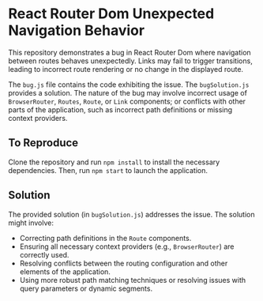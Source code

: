 # React Router Dom Unexpected Navigation Behavior

This repository demonstrates a bug in React Router Dom where navigation between routes behaves unexpectedly.  Links may fail to trigger transitions, leading to incorrect route rendering or no change in the displayed route.

The `bug.js` file contains the code exhibiting the issue.  The `bugSolution.js` provides a solution.  The nature of the bug may involve incorrect usage of `BrowserRouter`, `Routes`, `Route`, or `Link` components; or conflicts with other parts of the application, such as incorrect path definitions or missing context providers.

## To Reproduce

Clone the repository and run `npm install` to install the necessary dependencies. Then, run `npm start` to launch the application.

## Solution

The provided solution (in `bugSolution.js`) addresses the issue.  The solution might involve:

* Correcting path definitions in the `Route` components.
* Ensuring all necessary context providers (e.g., `BrowserRouter`) are correctly used.
* Resolving conflicts between the routing configuration and other elements of the application.
* Using more robust path matching techniques or resolving issues with query parameters or dynamic segments.
